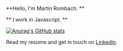 **Hello, I'm Martin Rombach. **  

** I work in Javascript. **  


[![Anurag's GitHub stats](https://github-readme-stats.vercel.app/api?username=martinrombach88)](https://github.com/anuraghazra/github-readme-stats)

Read my resume and get in touch on <a href="https://www.linkedin.com/in/martin-rombach-0a67b266/">Linkedin</a>.


